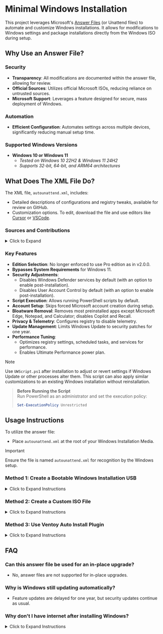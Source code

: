 # Minimal Windows Installation

This project leverages Microsoft's [Answer Files](https://learn.microsoft.com/en-us/windows-hardware/manufacture/desktop/update-windows-settings-and-scripts-create-your-own-answer-file-sxs?view=windows-11) (or Unattend files) to automate and customize Windows installations. It allows for modifications to Windows settings and package installations directly from the Windows ISO during setup.

## Why Use an Answer File?

### Security
- **Transparency**: All modifications are documented within the answer file, allowing for review.
- **Official Sources**: Utilizes official Microsoft ISOs, reducing reliance on untrusted sources.
- **Microsoft Support**: Leverages a feature designed for secure, mass deployment of Windows.

### Automation
- **Efficient Configuration**: Automates settings across multiple devices, significantly reducing manual setup time.

### Supported Windows Versions
- **Windows 10 or Windows 11**  
  - *Tested on Windows 10 22H2 & Windows 11 24H2*
  - *Supports 32-bit, 64-bit, and ARM64 architectures*

## What Does The XML File Do?

The XML file, `autounattend.xml`, includes:
- Detailed descriptions of configurations and registry tweaks, available for review on GitHub.
- Customization options. To edit, download the file and use editors like [Cursor](https://www.cursor.com/) or [VSCode](https://code.visualstudio.com/).

### Sources and Contributions

<details>
  <summary>Click to Expand</summary>

- **Base Answer File Generation**:  
  - [Schneegans Unattend Generator](https://schneegans.de/windows/unattend-generator/)
- **Tweaks & Optimizations**:  
  - [ChrisTitusTech WinUtil](https://github.com/ChrisTitusTech/winutil)
  - [FR33THY's Ultimate Windows Optimization Guide](https://github.com/FR33THYFR33THY/Ultimate-Windows-Optimization-Guide)
- **Additional Tweaks**:  
  - [Tiny11Builder](https://github.com/ntdevlabs/tiny11builder)
  - [Ten Forums](https://www.tenforums.com/)
  - [Eleven Forum](https://www.elevenforum.com/)
  - [Winaero Tweaker](https://winaerotweaker.com/)

</details>

### Key Features

- **Edition Selection**: No longer enforced to use Pro edition as in v2.0.0.
- **Bypasses System Requirements** for Windows 11.
- **Security Adjustments**: 
  - Disables Windows Defender services by default (with an option to enable post-installation).
  - Disables User Account Control by default (with an option to enable post-installation).
- **Script Execution**: Allows running PowerShell scripts by default.
- **Account Setup**: Skips forced Microsoft account creation during setup.
- **Bloatware Removal**: Removes most preinstalled apps except Microsoft Edge, Notepad, and Calculator; disables Copilot and Recall.
- **Privacy & Telemetry**: Configures registry to disable telemetry.
- **Update Management**: Limits Windows Update to security patches for one year.
- **Performance Tuning**: 
  - Optimizes registry settings, scheduled tasks, and services for performance.
  - Enables Ultimate Performance power plan.

> [!NOTE]  
> Use `UWScript.ps1` after installation to adjust or revert settings if Windows Update or other processes alter them. This script can also apply similar customizations to an existing Windows installation without reinstallation.

> **Before Running the Script**  
> Run PowerShell as an administrator and set the execution policy:
> ```powershell
> Set-ExecutionPolicy Unrestricted
> ```

## Usage Instructions

To utilize the answer file:

- Place `autounattend.xml` at the root of your Windows Installation Media.

> [!IMPORTANT]  
> Ensure the file is named `autounattend.xml` for recognition by the Windows setup.

### Method 1: Create a Bootable Windows Installation USB

<details>
  <summary>Click to Expand Instructions</summary>

  1. **Download** `autounattend.xml`.
  2. **Create Bootable USB**: Use [Rufus](https://rufus.ie/en/) or Microsoft's Media Creation Tool to make a Windows Installation USB.
     
     > **Important**  
     > - Media Creation Tool might cause issues; use at discretion.
     > - Avoid selecting "Customize Your Windows Experience" in Rufus to prevent overwriting the answer file.

  3. **Copy** `autounattend.xml` to the root of the USB.
  4. **Boot and Install**: Boot from the USB for installation; the answer file will execute automatically.

</details>

### Method 2: Create a Custom ISO File

<details>
  <summary>Click to Expand Instructions</summary>

  1. **Download** `autounattend.xml`.
  2. **Get Windows ISO**: Download from [Windows 10](https://www.microsoft.com/en-us/software-download/windows10) or [Windows 11](https://www.microsoft.com/en-us/software-download/windows11).
  3. **Use AnyBurn**: 
     - Choose "Edit Image File", select your ISO, add `autounattend.xml`, and recreate the ISO.
  4. **Create Bootable Media**: Use the new ISO with Rufus or Ventoy to make a bootable drive.

  > **Important**  
  > - Similar to Method 1, avoid customizing experience in Rufus.

  5. **Install Windows**: Boot from the modified ISO or USB for automatic setup.

</details>

### Method 3: Use Ventoy Auto Install Plugin

<details>
  <summary>Click to Expand Instructions</summary>

  1. **Download** `autounattend.xml`.
  2. **Prepare Ventoy**: Install Ventoy on a USB, create necessary folders (`ISO`, `Templates`).
  3. **Add Files**: Place Windows ISOs in `ISO\Windows`, `autounattend.xml` in `Templates`.
  4. **Configure Ventoy Plugin**: Use VentoyPlugson to set up auto-installation with the answer file.
  5. **Install**: Boot from the Ventoy USB and select the ISO with the answer file option for automatic setup.

</details>

## FAQ

### Can this answer file be used for an in-place upgrade?

- No, answer files are not supported for in-place upgrades.

### Why is Windows still updating automatically?

- Feature updates are delayed for one year, but security updates continue as usual.

### Why don't I have internet after installing Windows?

<details>
  <summary>Click to Expand Instructions</summary>

  If there's no internet connection post-installation:
  
  - **Driver Issue**: Download network drivers from your hardware manufacturer on another machine, transfer via USB, and install them on your new Windows setup.

</details>
